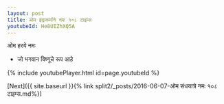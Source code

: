 ```yaml
---
layout: post
title: ओम इंद्राकर्माने नमः १०८ टाइम्स
youtubeId: He8UIZhXQ5A
---
```

 
 
 ओम हरये नमः  
 
 -  जो भगवान विष्णूचे रूप आहे 
 
  
 
  
 
 
 
 
 
 


{% include youtubePlayer.html id=page.youtubeId %}
 
[Next]({{ site.baseurl }}{% link  split2/_posts/2016-06-07-ओम संधयात्रे नमः १०८ टाइम्स.md%})
 
